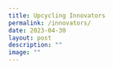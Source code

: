 ```yaml
---
title: Upcycling Innovators
permalink: /innovators/
date: 2023-04-30
layout: post
description: ""
image: ""
---
```

